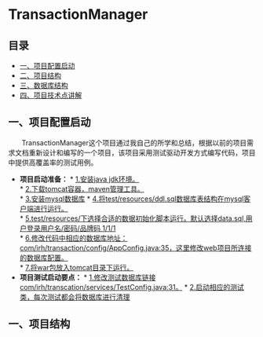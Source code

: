 # TransactionManager

## <a name="index"/>目录
* [一、项目配置启动](#cc1)
* [二、项目结构](#cc2)
* [三、数据库结构](#cc3)
* [四、项目技术点讲解](#cc4)

<a name="cc1"/>

## 一、项目配置启动

&nbsp;&nbsp;&nbsp;&nbsp;&nbsp;&nbsp;&nbsp;TransactionManager这个项目通过我自己的所学和总结，根据以前的项目需求文档重新设计和编写的一个项目，该项目采用测试驱动开发方式编写代码，项目中提供高覆盖率的测试用例。
+ **项目启动准备：**    * [1.安装java jdk环境。](#cc1)   
             * [2.下载tomcat容器，maven管理工具。](#cc1)  
             * [3.安装mysql数据库](#cc1) 
             * [4.将test/resources/ddl.sql数据库表结构在mysql客户端进行运行。](#cc1)    
             * [5.test/resources/下选择合适的数据初始化脚本运行。默认选择data.sql,用户登录用户名/密码/品牌码 1/1/1](#cc1)    
             * [6.修改代码中相应的数据库地址：com/irh/transaction/config/AppConfig.java:35，这里修改web项目所连接的数据库配置。](#cc1)    
             * [7.将war包放入tomcat目录下运行。](#cc1)    
+ **项目测试启动要点：**     * [1.修改测试数据库链接com/irh/transcation/services/TestConfig.java:31。](#cc1)
             * [2.启动相应的测试类，每次测试都会将数据库进行清理](#cc1)
             
## 一、项目结构


